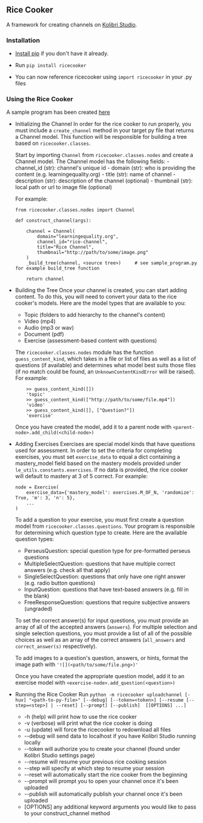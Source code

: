 ## Rice Cooker

A framework for creating channels on [Kolibri Studio](https://contentworkshop.learningequality.org/).


### Installation

* [Install pip](https://pypi.python.org/pypi/pip) if you don't have it already.

* Run `pip install ricecooker`

* You can now reference ricecooker using `import ricecooker` in your .py files


### Using the Rice Cooker

A sample program has been created [here](https://github.com/learningequality/ricecooker/blob/master/ricecooker/sample_program.py)

* Initializing the Channel
	In order for the rice cooker to run properly, you must include a `create_channel` method in your target py file
	that returns a Channel model. This function will be responsible for building a tree based on `ricecooker.classes`.

	Start by importing `Channel` from `ricecooker.classes.nodes` and create a Channel model. The Channel model has
	the following fields:
        - channel_id (str): channel's unique id
        - domain (str): who is providing the content (e.g. learningequality.org)
        - title (str): name of channel
        - description (str): description of the channel (optional)
        - thumbnail (str): local path or url to image file (optional)

	For example:
	```
	from ricecooker.classes.nodes import Channel

	def construct_channel(args):

	    channel = Channel(
	        domain="learningequality.org",
	        channel_id="rice-channel",
	        title="Rice Channel",
	        thumbnail="http://path/to/some/image.png"
	    )
	    _build_tree(channel, <source tree>) 	# see sample_program.py for example build_tree function

	    return channel
    ```


* Building the Tree
	Once your channel is created, you can start adding content. To do this, you will need to convert your data to
	the rice cooker's models. Here are the model types that are available to you:

	- Topic (folders to add hierarchy to the channel's content)
    - Video (mp4)
    - Audio (mp3 or wav)
    - Document (pdf)
    - Exercise (assessment-based content with questions)

    The `ricecooker.classes.nodes` module has the function `guess_content_kind`, which takes in a file or list of
    files as well as a list of questions (if available) and determines what model best suits those files
    (if no match could be found, an `UnknownContentKindError` will be raised). For example:
    ```
    	>> guess_content_kind([])
    	'topic'
    	>> guess_content_kind(["http://path/to/some/file.mp4"])
    	'video'
    	>> guess_content_kind([], ["Question?"])
    	'exercise'
    ```

    Once you have created the model, add it to a parent node with `<parent-node>.add_child(<child-node>)`


* Adding Exercises
	Exercises are special model kinds that have questions used for assessment. In order to set the criteria
	for completing exercises, you must set `exercise_data` to equal a dict containing a mastery_model field
	based on the mastery models provided under `le_utils.constants.exercises`. If no data is provided,
	the rice cooker will default to mastery at 3 of 5 correct. For example:
	```
	node = Exercise(
		exercise_data={'mastery_model': exercises.M_OF_N, 'randomize': True, 'm': 3, 'n': 5},
		...
	)
	```

	To add a question to your exercise, you must first create a question model from `ricecooker.classes.questions`.
	Your program is responsible for determining which question type to create. Here are the available question types:

	- PerseusQuestion: special question type for pre-formatted perseus questions
	- MultipleSelectQuestion: questions that have multiple correct answers (e.g. check all that apply)
	- SingleSelectQuestion: questions that only have one right answer (e.g. radio button questions)
	- InputQuestion: questions that have text-based answers (e.g. fill in the blank)
	- FreeResponseQuestion: questions that require subjective answers (ungraded)

	To set the correct answer(s) for input questions, you must provide an array of all of the accepted answers (`answers`).
	For multiple selection and single selection questions, you must provide  a list of all of the possible choices as well
	as an array of the correct answers (`all_answers` and `correct_answer(s)` respectively).

	To add images to a question's question, answers, or hints, format the image path with `'![](<path/to/some/file.png>)'`

	Once you have created the appropriate question model, add it to an exercise model with `<exercise-node>.add_question(<question>)`

* Running the Rice Cooker
	Run `python -m ricecooker uploadchannel [-huv] "<path-to-py-file>" [--debug] [--token=<token>] [--resume [--step=<step>] | --reset] [--prompt] [--publish]  [[OPTIONS] ...]`
	- -h (help) will print how to use the rice cooker
	- -v (verbose) will print what the rice cooker is doing
	- -u (update) will force the ricecooker to redownload all files
	- --debug will send data to localhost if you have Kolibri Studio running locally
	- --token will authorize you to create your channel (found under Kolibri Studio settings page)
	- --resume will resume your previous rice cooking session
	- --step will specify at which step to resume your session
	- --reset will automatically start the rice cooker from the beginning
	- --prompt will prompt you to open your channel once it's been uploaded
	- --publish will automatically publish your channel once it's been uploaded
	- [OPTIONS] any additional keyword arguments you would like to pass to your construct_channel method
